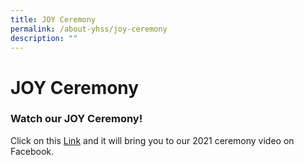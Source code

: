 ```yaml
---
title: JOY Ceremony
permalink: /about-yhss/joy-ceremony
description: ""
---
```

# **JOY Ceremony**

### Watch our JOY Ceremony!

Click on this [Link](https://www.facebook.com/yuhuasecschool/videos/2819623955034640/) and it will bring you to our 2021 ceremony video on Facebook.